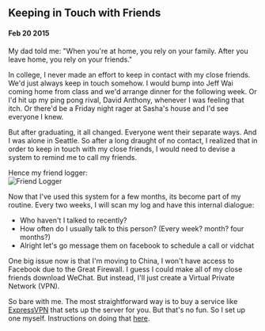 ## Keeping in Touch with Friends

#### Feb 20 2015

My dad told me: "When you're at home, you rely on your family. After you leave home, you rely on your friends." 

In college, I never made an effort to keep in contact with my close friends. We'd just always keep in touch somehow. I would bump into Jeff Wai coming home from class and we'd arrange dinner for the following week. Or I'd hit up my ping pong rival, David Anthony, whenever I was feeling that itch. Or there'd be a Friday night rager at Sasha's house and I'd see everyone I knew.

But after graduating, it all changed. Everyone went their separate ways. And I was alone in Seattle. So after a long draught of no contact, I realized that in order to keep in touch with my close friends, I would need to devise a system to remind me to call my friends.

Hence my friend logger:  
![Friend Logger](/img/friend_log.jpg)

Now that I've used this system for a few months, its become part of my routine. Every two weeks, I will scan my log and have this internal dialogue:  
- Who haven't I talked to recently?   
- How often do I usually talk to this person? (Every week? month? four months?)  
- Alright let's go message them on facebook to schedule a call or vidchat  

One big issue now is that I'm moving to China, I won't have access to Facebook due to the Great Firewall. I guess I could make all of my close friends download WeChat. But instead, I'll just create a Virtual Private Network (VPN).

So bare with me. The most straightforward way is to buy a service like [ExpressVPN](https://www.expressvpn.com/) that sets up the server for you. But that's no fun. So I set up one myself. Instructions on doing that [here](/blog/2016-02-20-vpn-digital-ocean).
  
